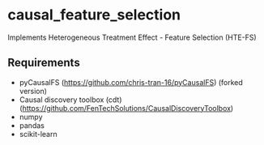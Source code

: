 # causal_feature_selection
 
Implements Heterogeneous Treatment Effect - Feature Selection (HTE-FS)

## Requirements

- pyCausalFS (https://github.com/chris-tran-16/pyCausalFS) (forked version)
- Causal discovery toolbox (cdt) (https://github.com/FenTechSolutions/CausalDiscoveryToolbox)
- numpy
- pandas
- scikit-learn
